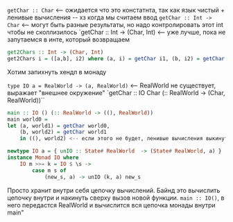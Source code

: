 `getChar :: Char` <-- ожидается что это констатнта, так как язык чистый + ленивые вычисления -- хз когда мы считаем ввод
`getChar :: Int -> Char` <-- могут быть разные результаты, но надо контролировать этот int чтобы не сколлизилось
`getChar :: Int -> (Char, Int) <-- уже лучше, пока не запутаемся в инте, который возвращаем

```haskell
get2Chars :: Int -> (Char, Int)
get2Chars i = ([a,b], i2) where (a, i) = getChar i1, (b, i2) = getChar i1
```
Хотим запихнуть хендл в монаду

`type IO a = RealWorld -> (a, RealWorld)` <-- RealWorld не существует, выражает "внешнее окружение"
`getChar :: IO Char (:: RealWorld -> (Char, RealWorld))``

```haskell
main :: IO () (:: RealWorld -> ((), RealWorld))
main world0 = 
let (a, world1) = getChar world0, 
	(b, world2) = getChar world1 
	in ((), world2) <-- если этого не будет, ленивые вычисления выкинут все getChar
```

```haskell
newtype IO a = { unIO :: State# RealWorld  -> (State# RealWorld, a) }
instance Monad IO where 
	IO m >>= k = IO $ \s ->
		case m s of 
			(new_s, a) -> unIO (k, a) new_s
```
Просто хранит внутри себя цепочку вычислений. Байнд это вычислить цепочку внутри и накинуть сверху вызов новой функции. `main :: IO()`, в него передастся RealWorld и вычислится вся цепочка монады внутри main"